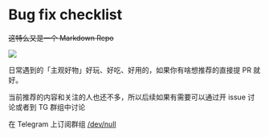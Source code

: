 # Bug fix checklist

~~这特么又是一个 Markdown Repo~~

![](_assets/readme_dancing.gif)

日常遇到的「主观好物」好玩、好吃、好用的，如果你有啥想推荐的直接提 PR 就好。

当前推荐的内容和关注的人也还不多，所以后续如果有需要可以通过开 issue 讨论或者到 TG 群组中讨论

在 Telegram 上订阅群组 [/dev/null](https://t.me/nullcast)